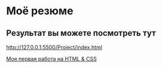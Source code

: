 # Моё резюме

## Результат вы можете посмотреть тут

http://127.0.0.1:5500/Project/index.html

[Моя первая работа на HTML & CSS](http://127.0.0.1:5500/Project/index.html)
